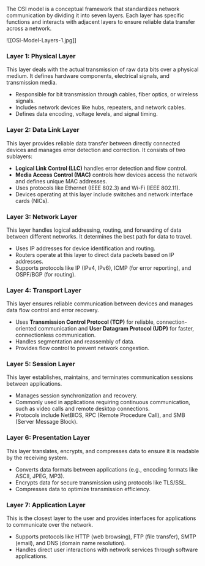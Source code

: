The OSI model is a conceptual framework that standardizes network communication by dividing it into seven layers. Each layer has specific functions and interacts with adjacent layers to ensure reliable data transfer across a network.

![[OSI-Model-Layers-1.jpg]]

### **Layer 1: Physical Layer**

This layer deals with the actual transmission of raw data bits over a physical medium. It defines hardware components, electrical signals, and transmission media.

- Responsible for bit transmission through cables, fiber optics, or wireless signals.
- Includes network devices like hubs, repeaters, and network cables.
- Defines data encoding, voltage levels, and signal timing.

### **Layer 2: Data Link Layer**

This layer provides reliable data transfer between directly connected devices and manages error detection and correction. It consists of two sublayers:

- **Logical Link Control (LLC)** handles error detection and flow control.
- **Media Access Control (MAC)** controls how devices access the network and defines unique MAC addresses.
- Uses protocols like Ethernet (IEEE 802.3) and Wi-Fi (IEEE 802.11).
- Devices operating at this layer include switches and network interface cards (NICs).

### **Layer 3: Network Layer**

This layer handles logical addressing, routing, and forwarding of data between different networks. It determines the best path for data to travel.

- Uses IP addresses for device identification and routing.
- Routers operate at this layer to direct data packets based on IP addresses.
- Supports protocols like IP (IPv4, IPv6), ICMP (for error reporting), and OSPF/BGP (for routing).

### **Layer 4: Transport Layer**

This layer ensures reliable communication between devices and manages data flow control and error recovery.

- Uses **Transmission Control Protocol (TCP)** for reliable, connection-oriented communication and **User Datagram Protocol (UDP)** for faster, connectionless communication.
- Handles segmentation and reassembly of data.
- Provides flow control to prevent network congestion.

### **Layer 5: Session Layer**

This layer establishes, maintains, and terminates communication sessions between applications.

- Manages session synchronization and recovery.
- Commonly used in applications requiring continuous communication, such as video calls and remote desktop connections.
- Protocols include NetBIOS, RPC (Remote Procedure Call), and SMB (Server Message Block).

### **Layer 6: Presentation Layer**

This layer translates, encrypts, and compresses data to ensure it is readable by the receiving system.

- Converts data formats between applications (e.g., encoding formats like ASCII, JPEG, MP3).
- Encrypts data for secure transmission using protocols like TLS/SSL.
- Compresses data to optimize transmission efficiency.

### **Layer 7: Application Layer**

This is the closest layer to the user and provides interfaces for applications to communicate over the network.

- Supports protocols like HTTP (web browsing), FTP (file transfer), SMTP (email), and DNS (domain name resolution).
- Handles direct user interactions with network services through software applications.